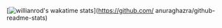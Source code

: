 
[![willianrod's wakatime stats](https://github-readme-stats.vercel.app/api/wakatime?username=willianrod)](https://github.com/
anuraghazra/github-readme-stats)
